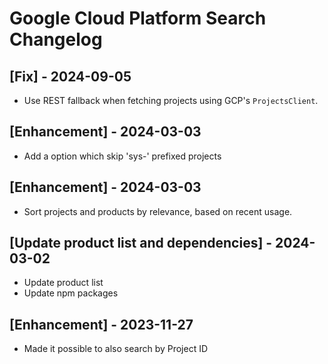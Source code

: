 # Google Cloud Platform Search Changelog

## [Fix] - 2024-09-05

- Use REST fallback when fetching projects using GCP's `ProjectsClient`.

## [Enhancement] - 2024-03-03

- Add a option which skip 'sys-' prefixed projects
 
## [Enhancement] - 2024-03-03

- Sort projects and products by relevance, based on recent usage.

## [Update product list and dependencies] - 2024-03-02

- Update product list
- Update npm packages

## [Enhancement] - 2023-11-27

- Made it possible to also search by Project ID

